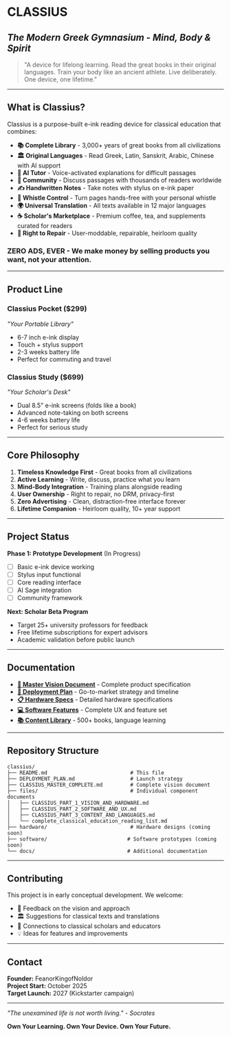# CLASSIUS
## *The Modern Greek Gymnasium - Mind, Body & Spirit*

> "A device for lifelong learning. Read the great books in their original languages. Train your body like an ancient athlete. Live deliberately. One device, one lifetime."

---

## What is Classius?

Classius is a purpose-built e-ink reading device for classical education that combines:

- **📚 Complete Library** - 3,000+ years of great books from all civilizations
- **🏛️ Original Languages** - Read Greek, Latin, Sanskrit, Arabic, Chinese with AI support  
- **🤖 AI Tutor** - Voice-activated explanations for difficult passages
- **💬 Community** - Discuss passages with thousands of readers worldwide
- **✍️ Handwritten Notes** - Take notes with stylus on e-ink paper
- **🎵 Whistle Control** - Turn pages hands-free with your personal whistle
- **🌍 Universal Translation** - All texts available in 12 major languages
- **☕ Scholar's Marketplace** - Premium coffee, tea, and supplements curated for readers
- **🔧 Right to Repair** - User-moddable, repairable, heirloom quality

### **ZERO ADS, EVER** - We make money by selling products you want, not your attention.

---

## Product Line

### Classius Pocket ($299)
*"Your Portable Library"*
- 6-7 inch e-ink display
- Touch + stylus support  
- 2-3 weeks battery life
- Perfect for commuting and travel

### Classius Study ($699)
*"Your Scholar's Desk"*
- Dual 8.5" e-ink screens (folds like a book)
- Advanced note-taking on both screens
- 4-6 weeks battery life
- Perfect for serious study

---

## Core Philosophy

1. **Timeless Knowledge First** - Great books from all civilizations
2. **Active Learning** - Write, discuss, practice what you learn  
3. **Mind-Body Integration** - Training plans alongside reading
4. **User Ownership** - Right to repair, no DRM, privacy-first
5. **Zero Advertising** - Clean, distraction-free interface forever
6. **Lifetime Companion** - Heirloom quality, 10+ year support

---

## Project Status

**Phase 1: Prototype Development** (In Progress)
- [ ] Basic e-ink device working
- [ ] Stylus input functional  
- [ ] Core reading interface
- [ ] AI Sage integration
- [ ] Community framework

**Next: Scholar Beta Program**
- Target 25+ university professors for feedback
- Free lifetime subscriptions for expert advisors
- Academic validation before public launch

---

## Documentation

- **[📖 Master Vision Document](CLASSIUS_MASTER_COMPLETE.md)** - Complete product specification
- **[🚀 Deployment Plan](DEPLOYMENT_PLAN.md)** - Go-to-market strategy and timeline
- **[📋 Hardware Specs](files/CLASSIUS_PART_1_VISION_AND_HARDWARE.md)** - Detailed hardware specifications
- **[💻 Software Features](files/CLASSIUS_PART_2_SOFTWARE_AND_UX.md)** - Complete UX and feature set
- **[📚 Content Library](files/CLASSIUS_PART_3_CONTENT_AND_LANGUAGES.md)** - 500+ books, language learning

---

## Repository Structure

```
classius/
├── README.md                           # This file
├── DEPLOYMENT_PLAN.md                  # Launch strategy  
├── CLASSIUS_MASTER_COMPLETE.md         # Complete vision document
├── files/                              # Individual component documents
│   ├── CLASSIUS_PART_1_VISION_AND_HARDWARE.md
│   ├── CLASSIUS_PART_2_SOFTWARE_AND_UX.md  
│   ├── CLASSIUS_PART_3_CONTENT_AND_LANGUAGES.md
│   └── complete_classical_education_reading_list.md
├── hardware/                           # Hardware designs (coming soon)
├── software/                          # Software prototypes (coming soon)
└── docs/                              # Additional documentation
```

---

## Contributing

This project is in early conceptual development. We welcome:

- 📝 Feedback on the vision and approach
- 🏛️ Suggestions for classical texts and translations  
- 🤝 Connections to classical scholars and educators
- 💡 Ideas for features and improvements

---

## Contact

**Founder:** FeanorKingofNoldor  
**Project Start:** October 2025  
**Target Launch:** 2027 (Kickstarter campaign)

---

*"The unexamined life is not worth living." - Socrates*

**Own Your Learning. Own Your Device. Own Your Future.**